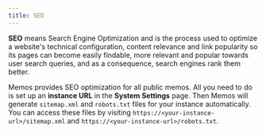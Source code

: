 ```yaml
---
title: SEO
---
```


**SEO** means Search Engine Optimization and is the process used to optimize a website's technical configuration, content relevance and link popularity so its pages can become easily findable, more relevant and popular towards user search queries, and as a consequence, search engines rank them better.

Memos provides SEO optimization for all public memos. All you need to do is set up an **instance URL** in the **System Settings** page. Then Memos will generate `sitemap.xml` and `robots.txt` files for your instance automatically. You can access these files by visiting `https://<your-instance-url>/sitemap.xml` and `https://<your-instance-url>/robots.txt`.

